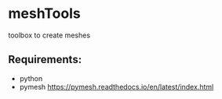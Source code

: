 # meshTools
toolbox to create meshes

## Requirements:

* python 
* pymesh https://pymesh.readthedocs.io/en/latest/index.html
